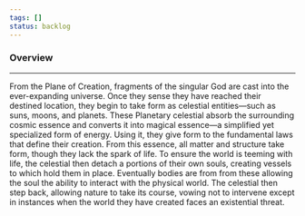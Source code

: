 ```yaml
---
tags: []
status: backlog
---
```


### Overview
---
From the Plane of Creation, fragments of the singular God are cast into the ever-expanding universe. Once they sense they have reached their destined location, they begin to take form as celestial entities—such as suns, moons, and planets. These Planetary celestial absorb the surrounding cosmic essence and converts it into magical essence—a simplified yet specialized form of energy. Using it, they give form to the fundamental laws that define their creation. From this essence, all matter and structure take form, though they lack the spark of life. To ensure the world is teeming with life, the celestial then detach a portions of their own souls, creating vessels to which hold them in place. Eventually bodies are from from these allowing the soul the ability to interact with the physical world. The celestial then step back, allowing nature to take its course, vowing not to intervene except in instances when the world they have created faces an existential threat.
